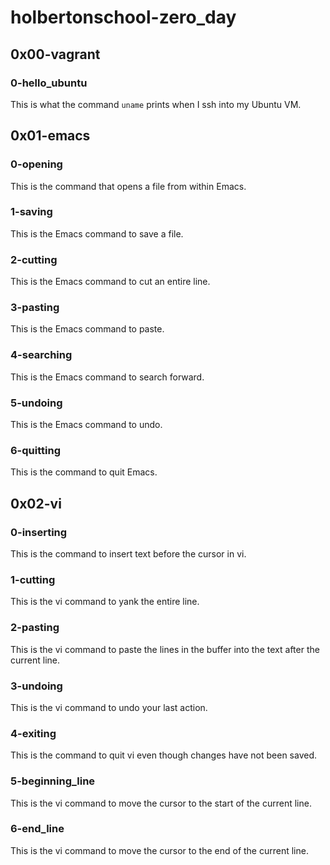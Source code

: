 # holbertonschool-zero_day
## 0x00-vagrant
### 0-hello_ubuntu
This is what the command `uname` prints when I ssh into my Ubuntu VM. 
## 0x01-emacs
### 0-opening
This is the command that opens a file from within Emacs.
### 1-saving
This is the Emacs command to save a file.
### 2-cutting
This is the Emacs command to cut an entire line.
### 3-pasting
This is the Emacs command to paste.
### 4-searching
This is the Emacs command to search forward.
### 5-undoing
This is the Emacs command to undo.
### 6-quitting
This is the command to quit Emacs.
## 0x02-vi
### 0-inserting
This is the command to insert text before the cursor in vi.
### 1-cutting
This is the vi command to yank the entire line.
### 2-pasting
This is the vi command to paste the lines in the buffer into the text after the current line. 
### 3-undoing
This is the vi command to undo your last action.
### 4-exiting
This is the command to quit vi even though changes have not been saved. 
### 5-beginning_line
This is the vi command to move the cursor to the start of the current line. 
### 6-end_line
This is the vi command to move the cursor to the end of the current line. 
